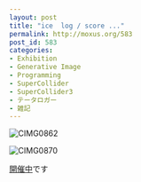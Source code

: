 ```yaml
---
layout: post
title: "ice  log / score ..."
permalink: http://moxus.org/583
post_id: 583
categories: 
- Exhibition
- Generative Image
- Programming
- SuperCollider
- SuperCollider3
- テータロガー
- 雑記
---
```


![CIMG0862](/images/CIMG0862.JPG)

![CIMG0870](/images/CIMG0870.JPG)

[開催中](http://moxus.org/?p=567)です